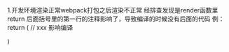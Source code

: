 
1.开发环境渲染正常webpack打包之后渲染不正常
经排查发现是render函数里 return 后面括号里的第一行的注释影响了，导致编译的时候没有后面的代码
例：
return (
  // xxx 影响编译
  <div></div>
)
